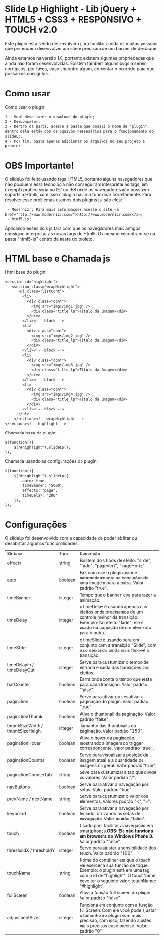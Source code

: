 Slide Lp Highlight - Lib jQuery + HTML5 + CSS3 + RESPONSIVO + TOUCH v2.0
===============================

Este plugin está sendo desenvolvido para facilitar a vida de muitas pessoas que pretendem desenvolver um site e precisam de um banner de destaque.

Ainda estamos na versão 1.0, portanto existem algumas propriedades que ainda não foram desenvolvidas. Existem também alguns bugs a serem corrigidos, por favos, caso encontre algum, comentar o ocorrido para que possamos corrigi-los.

Como usar
===============================

Como usar o plugin:

	1 - Você deve fazer o download do plugin;
	2 - Descompatar;
	3 - Dentro da pasta, acesse a pasta que possui o nome de "plugin", dentro dela estão dos os aquivos nessesários para o funcionamento do slideLp;
	4 - Por fim, basta apenas adicionar os arquivos no seu projeto e pronto!

OBS Importante!
===============================

O slideLp foi feito usando tags HTML5, portanto alguns navegadores que não possuem essa tecnologia não conseguiram interpretar as tags, um exemplo pratico seria no IE7 ou IE8 onde os navegadores não possuem suporte a Html5, com isso o plugin não iria funcionar corretamente. Para resolver esse problemas usamos dois plugins js, são eles: 

	 - Modernizr: Para mais informações acesse o site <a href="http://www.modernizr.com/">http://www.modernizr.com/</a>;
	 - html5.js;

 Aplicando esses dois js fará com que os navegadores mais antigos consigam interpretar as novas tags do Html5. Os mesmo encontram-se na pasta "html5-js" dentro da pasta do projeto.

HTML base e Chamada js
===============================

Html base do plugin:

	<section id="highlight">
       <section class="wrapHighlight">
          <ul class="listCont">
            <li>
              <div class="cont">
                <img src="imgs/img1.jpg" />
                <div class="title_lp">Título da Imagem</div>
              </div>
            </li><!-- block -->
            <li>
              <div class="cont">
                <img src="imgs/img2.jpg" />
                <div class="title_lp">Título da Imagem</div>
              </div>
            </li><!-- block -->
            <li>
              <div class="cont">
                <img src="imgs/img3.jpg" />
                <div class="title_lp">Título da Imagem</div>
              </div>
            </li><!-- block -->
            <li>
              <div class="cont">
                <img src="imgs/img4.jpg" />
                <div class="title_lp">Título da Imagem</div>
              </div>
            </li><!-- block -->
          </ul>
        </section><!-- wrapHighlight -->
    </section><!-- highlight -->

Chamada base do plugin:

	$(function(){
		$("#highlight").slideLp();
	});

Chamada usando as configurações do plugin:

 	$(function(){
		$("#highlight").slideLp({
			auto: true,
			timeBanner: "5000",
			effects: "page",
			timeDelay: "200"
		});
	});

Configurações
===============================

O slideLp foi desenvolvido com a capacidade de poder abilitar ou desabilitar algumas funcionalidades.
<table width="100%">
	<tr>	
		<td>Sintaxe</td>
		<td>Tipo</td>
		<td>Descrição</td>
	</tr>
	<tr>	
		<td>effects</td>
		<td>string</td>
		<td>Existem dois tipos de efeito: "slide", "fade", "pageVert", "pageHoriz"</td>
	</tr>
	<tr>	
		<td>auto</td>
		<td>boolean</td>
		<td>Faz com que o plugin asione automaticamente as transições de uma imagem para a outra. Valor padrão "true".</td>
	</tr>
	<tr>	
		<td>timeBanner</td>
		<td>integer</td>
		<td>Tempo que o banner leva para fazer a animação.</td>
	</tr>
	<tr>	
		<td>timeDelay</td>
		<td>integer</td>
		<td>o timeDelay é usando apenas nos efeitos onde precisamos de um controle melhor da transição. Exemplo: No efeito "fade", ele é usado na transição de um elemento para o outro.</td>
	</tr>
	<tr>	
		<td>timeSlide</td>
		<td>integer</td>
		<td>o timeSlide é usando para em conjunto com a transição "Slide", com isso deixando ainda mais flexível a transição.</td>
	</tr>
	<tr>	
		<td>timeDelayIn / timeDelayOut</td>
		<td>integer</td>
		<td>Serve para custumizar o tempo de entrada e saída das transições dos efeitos.</td>
	</tr>
	<tr>	
		<td>barCounter</td>
		<td>boolean</td>
		<td>Barra onde conta o tempo que resta para cada transição. Valor padrão "false".</td>
	</tr>
	<tr>	
		<td>pagination</td>
		<td>boolean</td>
		<td>Serve para ativar ou desativar a paginação do plugin. Valor padrão "true".</td>
	</tr>
	<tr>	
		<td>paginationThumb</td>
		<td>boolean</td>
		<td>Ativa o thumbnail da paginação. Valor padrão "false".</td>
	</tr>
	<tr>	
		<td>thumbSizeWidth / thumbSizeHeight</td>
		<td>integer</td>
		<td>Tamanho das thumbnails da paginação. Valor padrão "150".</td>
	</tr>
	<tr>	
		<td>paginationHover</td>
		<td>boolean</td>
		<td>Ativa o hover da paginação, mostrando a imagem do trigger correspondente. Valor padrão "true".</td>
	</tr>
	<tr>	
		<td>paginationCounter</td>
		<td>boolean</td>
		<td>Serve para visualizar a posição da imagem atual e a quantidade de imagens no geral. Valor padrão "true".</td>
	</tr>
	<tr>	
		<td>paginationCounterTab</td>
		<td>string</td>
		<td>Seve para custumizar a tab que divide os valores. Valor padrão "/".</td>
	</tr>
	<tr>	
		<td>navButtons</td>
		<td>boolean</td>
		<td>Serve para ativar a navegação por setas. Valor padrão "true".</td>
	</tr>
	<tr>	
		<td>prevName / nextName</td>
		<td>string</td>
		<td>Serve para custumizar o valor dos elementos. Valores padrão "<", ">".</td>
	</tr>
	<tr>	
		<td>keyboard</td>
		<td>boolean</td>
		<td>Serve para ativar a navegação por teclado, utilizando as setas de navegação. Valor padrão "false".</td>
	</tr>
	<tr>	
		<td>touch</td>
		<td>boolean</td>
		<td>Usado para facilitar a navegação em smartphones.<b>OBS: Ele não funciona em browsers do Windows Phone 8.</b> Valor padrão "false".</td>
	</tr>
	<tr>	
		<td>thresholdX / thresholdY</td>
		<td>integer</td>
		<td>Serve para ajustar a sensibilidade dos touch.</b> Valor padrão "100".</td>
	</tr>
	<tr>	
		<td>touchName</td>
		<td>string</td>
		<td>Nome do contâiner em que o touch vai exercer a sua função de toque.</b> Exemplo: o plugin está em uma tag com o id de "highlight". O touchName deve ter o seguinte valor: touchName: "#highlight".</td>
	</tr>
	<tr>	
		<td>fullScreen</td>
		<td>boolean</td>
		<td>Ativa a função full screen do plugin. Valor padrão "false".</td>
	</tr>
	<tr>	
		<td>adjustmentSize</td>
		<td>integer</td>
		<td>Funciona em conjunto com a função fullScreen. Com ele você pode ajustar o tamanho do plugin com mais precisão, com isso, fazendo ajustes mais precisos caso precise.</b> Valor padrão "0".</td>
	</tr>
</table>